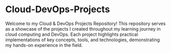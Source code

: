 # Cloud-DevOps-Projects
Welcome to my Cloud & DevOps Projects Repository! This repository serves as a showcase of the projects I created throughout my learning journey in cloud computing and DevOps. Each project highlights practical implementations of key concepts, tools, and technologies, demonstrating my hands-on experience in the field.
